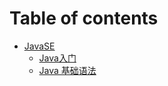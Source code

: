 # Table of contents

* [JavaSE](README.md)
  * [Java入门](javase/java-ru-men.md)
  * [Java 基础语法](javase/java-ji-chu-yu-fa.md)
